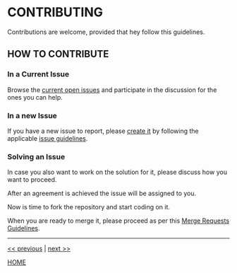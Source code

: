 # CONTRIBUTING

Contributions are welcome, provided that hey follow this guidelines.


## HOW TO CONTRIBUTE

### In a Current Issue

Browse the [current open issues](https://gitlab.com/exadra37-docker/php/docker-stack/issues) and participate in the
discussion for the ones you can help.


### In a new Issue

If you have a new issue to report, please [create it](https://gitlab.com/exadra37-docker/php/docker-stack/issues/new) by
following the applicable [issue guidelines](https://gitlab.com/exadra37-docker/php/docker-stack/blob/master/docs/how-to/create_an_issue.md).


### Solving an Issue

In case you also want to work on the solution for it, please discuss how you want to proceed.

After an agreement is achieved the issue will be assigned to you.

Now is time to fork the repository and start coding on it.

When you are ready to merge it, please proceed as per this [Merge Requests Guidelines](https://gitlab.com/exadra37-docker/php/docker-stack/blob/master/docs/how-to/create_a_merge_request.md).


---

[<< previous](https://gitlab.com/exadra37-docker/php/docker-stack/blob/master/docs/how-to/use.md) | [next >>](https://gitlab.com/exadra37-docker/php/docker-stack/blob/master/docs/how-to/create_an_issue.md)

[HOME](https://gitlab.com/exadra37-docker/php/docker-stack/blob/master/README.md)
